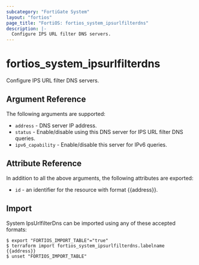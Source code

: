 ```yaml
---
subcategory: "FortiGate System"
layout: "fortios"
page_title: "FortiOS: fortios_system_ipsurlfilterdns"
description: |-
  Configure IPS URL filter DNS servers.
---
```


# fortios_system_ipsurlfilterdns
Configure IPS URL filter DNS servers.

## Argument Reference

The following arguments are supported:

* `address` - DNS server IP address.
* `status` - Enable/disable using this DNS server for IPS URL filter DNS queries.
* `ipv6_capability` - Enable/disable this server for IPv6 queries.


## Attribute Reference

In addition to all the above arguments, the following attributes are exported:
* `id` - an identifier for the resource with format {{address}}.

## Import

System IpsUrlfilterDns can be imported using any of these accepted formats:
```
$ export "FORTIOS_IMPORT_TABLE"="true"
$ terraform import fortios_system_ipsurlfilterdns.labelname {{address}}
$ unset "FORTIOS_IMPORT_TABLE"
```
